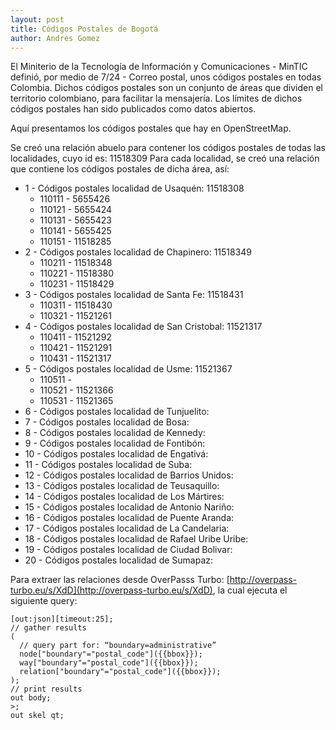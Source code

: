 ```yaml
---
layout: post
title: Códigos Postales de Bogotá
author: Andres Gomez
---
```


El Miniterio de la Tecnología de Información y Comunicaciones - MinTIC definió, por medio de 7/24 - Correo postal, unos códigos postales en todas Colombia.
Dichos códigos postales son un conjunto de áreas que dividen el territorio colombiano, para facilitar la mensajería.
Los límites de dichos códigos postales han sido publicados como datos abiertos.

Aquí presentamos los códigos postales que hay en OpenStreetMap.

Se creó una relación abuelo para contener los códigos postales de todas las localidades, cuyo id es: 11518309
Para cada localidad, se creó una relación que contiene los códigos postales de dicha área, así:

* 1 - Códigos postales localidad de Usaquén: 11518308
  * 110111 - 5655426
  * 110121 - 5655424
  * 110131 - 5655423
  * 110141 - 5655425
  * 110151 - 11518285
* 2 - Códigos postales localidad de Chapinero: 11518349
  * 110211 - 11518348
  * 110221 - 11518380
  * 110231 - 11518429
* 3 - Códigos postales localidad de Santa Fe: 11518431
  * 110311 - 11518430
  * 110321 - 11521261
* 4 - Códigos postales localidad de San Cristobal: 11521317
  * 110411 - 11521292
  * 110421 - 11521291
  * 110431 - 11521317
* 5 - Códigos postales localidad de Usme: 11521367
  * 110511 -
  * 110521 - 11521366
  * 110531 - 11521365
* 6 - Códigos postales localidad de Tunjuelito: 
* 7 - Códigos postales localidad de Bosa: 
* 8 - Códigos postales localidad de Kennedy: 
* 9 - Códigos postales localidad de Fontibón: 
* 10 - Códigos postales localidad de Engativá: 
* 11 - Códigos postales localidad de Suba: 
* 12 - Códigos postales localidad de Barrios Unidos: 
* 13 - Códigos postales localidad de Teusaquillo: 
* 14 - Códigos postales localidad de Los Mártires: 
* 15 - Códigos postales localidad de Antonio Nariño: 
* 16 - Códigos postales localidad de Puente Aranda: 
* 17 - Códigos postales localidad de La Candelaria: 
* 18 - Códigos postales localidad de Rafael Uribe Uribe: 
* 19 - Códigos postales localidad de Ciudad Bolivar: 
* 20 - Códigos postales localidad de Sumapaz: 

Para extraer las relaciones desde OverPasss Turbo: [http://overpass-turbo.eu/s/XdD](http://overpass-turbo.eu/s/XdD), la cual ejecuta el siguiente query:

    [out:json][timeout:25];
    // gather results
    (
      // query part for: “boundary=administrative”
      node["boundary"="postal_code"]({{bbox}});
      way["boundary"="postal_code"]({{bbox}});
      relation["boundary"="postal_code"]({{bbox}});
    );
    // print results
    out body;
    >;
    out skel qt;
